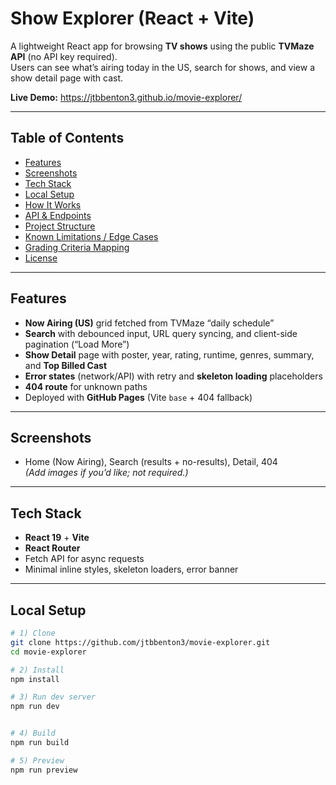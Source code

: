 # Show Explorer (React + Vite)

A lightweight React app for browsing **TV shows** using the public **TVMaze API** (no API key required).  
Users can see what’s airing today in the US, search for shows, and view a show detail page with cast.

**Live Demo:** https://jtbbenton3.github.io/movie-explorer/

---

## Table of Contents
- [Features](#features)
- [Screenshots](#screenshots)
- [Tech Stack](#tech-stack)
- [Local Setup](#local-setup)
- [How It Works](#how-it-works)
- [API & Endpoints](#api--endpoints)
- [Project Structure](#project-structure)
- [Known Limitations / Edge Cases](#known-limitations--edge-cases)
- [Grading Criteria Mapping](#grading-criteria-mapping)
- [License](#license)

---

## Features
- **Now Airing (US)** grid fetched from TVMaze “daily schedule”
- **Search** with debounced input, URL query syncing, and client-side pagination (“Load More”)
- **Show Detail** page with poster, year, rating, runtime, genres, summary, and **Top Billed Cast**
- **Error states** (network/API) with retry and **skeleton loading** placeholders
- **404 route** for unknown paths
- Deployed with **GitHub Pages** (Vite `base` + 404 fallback)

---

## Screenshots
- Home (Now Airing), Search (results + no-results), Detail, 404  
*(Add images if you’d like; not required.)*

---

## Tech Stack
- **React 19** + **Vite**
- **React Router**
- Fetch API for async requests
- Minimal inline styles, skeleton loaders, error banner

---

## Local Setup

```bash
# 1) Clone
git clone https://github.com/jtbbenton3/movie-explorer.git
cd movie-explorer

# 2) Install
npm install

# 3) Run dev server
npm run dev


# 4) Build
npm run build

# 5) Preview 
npm run preview
